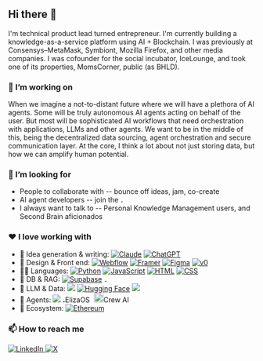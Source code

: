 ## Hi there 👋

<!--
**kevinghim/kevinghim** is a ✨ _special_ ✨ repository because its `README.md` (this file) appears on your GitHub profile.

Here are some ideas to get you started:

- 🔭 I’m currently working on ...
- 🌱 I’m currently learning ...
- 👯 I’m looking to collaborate on ...
- 🤔 I’m looking for help with ...
- 💬 Ask me about ...
- 📫 How to reach me: ...
- 😄 Pronouns: ...
- ⚡ Fun fact: ...
-->

I'm technical product lead turned entrepreneur. I'm currently building a knowledge-as-a-service platform using AI + Blockchain. I was previously at Consensys–MetaMask, Symbiont, Mozilla Firefox, and other media companies. I was cofounder for the social incubator, IceLounge, and took one of its properties, MomsCorner, public (as BHLD).  

### 🔭 I’m working on

When we imagine a not-to-distant future where we will have a plethora of AI agents. Some will be truly autonomous AI agents acting on behalf of the user. But most will be sophisticated AI workflows that need orchestration with applications, LLMs and other agents. We want to be in the middle of this, being the decentralized data sourcing, agent orchestration and secure communication layer. At the core, I think a lot about not just storing data, but how we can amplify human potential.

### 👯 I’m looking for 

- People to collaborate with -- bounce off ideas, jam, co-create
- AI agent developers -- join the <a href="https://summoner.org"><img src="https://summoner.org/static/images/summoner-logo.png" width="Auto" height=5  alt="Summoner"/></a>
- I always want to talk to -- Personal Knowledge Management users, and Second Brain aficionados

### ❤️ I love working with

- 🤔 Idea generation & writing: [![Claude](https://img.shields.io/badge/Claude-D97757?logo=claude&logoColor=fff)](#) [![ChatGPT](https://img.shields.io/badge/ChatGPT-74aa9c?logo=openai&logoColor=white)](#)
- 🎨 Design & Front end: [![Webflow](https://img.shields.io/badge/-Webflow-146EF5?style=flat&logo=webflow&logoColor=white)](#) [![Framer](https://img.shields.io/badge/Framer-05F?logo=framer&logoColor=fff)](#) [![Figma](https://img.shields.io/badge/Figma-F24E1E?logo=figma&logoColor=white)](#) [![v0](https://img.shields.io/badge/v0-000?logo=v0&logoColor=fff)](#) 
- 👨‍💻 Languages: [![Python](https://img.shields.io/badge/Python-3776AB?logo=python&logoColor=fff)](#) [![JavaScript](https://img.shields.io/badge/JavaScript-F7DF1E?logo=javascript&logoColor=000)](#) [![HTML](https://img.shields.io/badge/HTML-%23E34F26.svg?logo=html5&logoColor=white)](#) [![CSS](https://img.shields.io/badge/CSS-1572B6?logo=css3&logoColor=fff)](#)
- 💾 DB & RAG: [![Supabase](https://img.shields.io/badge/Supabase-3FCF8E?logo=supabase&logoColor=fff)](#) <img src="https://qdrant.tech/img/qdrant-logo.svg" height="5" width=auto alt="Qdrant"/>
- 🔡 LLM & Data: ![](https://img.shields.io/badge/Langchain-e9e8ff?style=flat&logo=langchain) [![Hugging Face](https://img.shields.io/badge/Hugging%20Face-FFD21E?logo=huggingface&logoColor=000)](#) ![](https://img.shields.io/badge/Kaggle-#22beff?style=flat&logo=kaggle)
- 🤖 Agents: ![](https://img.shields.io/badge/n8n-#eb4c71?style=flat&logo=n8n) <img src="https://cdn.brandfetch.io/idWvt75RP2/w/400/h/400/theme/dark/logo.png?c=1dxbfHSJFAPEGdCLU4o5B" height="5" width=auto  alt="ElizaOS"/>ElizaOS &nbsp;<img src="https://cdn.brandfetch.io/idcO2bCwIM/theme/light/logo.svg?c=1dxbfHSJFAPEGdCLU4o5B" height="20" width=auto  alt="Crew AI"/>Crew AI &nbsp; 
- 🚀 Ecosystem: [![Ethereum](https://img.shields.io/badge/Ethereum-3C3C3D?logo=ethereum&logoColor=white)](#)


### 📫 How to reach me

<div display="flex">
  <a href="https://www.linkedin.com/in/kevinghim/">
    <img src="https://custom-icon-badges.demolab.com/badge/LinkedIn-0A66C2?logo=linkedin-white&logoColor=fff" alt="LinkedIn"/>
  </a>
  <a href="https://x.com/kevinghim">
    <img src="https://img.shields.io/badge/X-%23000000.svg?logo=X&logoColor=white" alt="X"/>
  </a>
</div>
